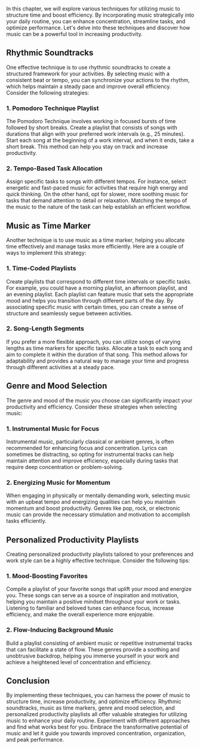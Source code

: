 
In this chapter, we will explore various techniques for utilizing music to structure time and boost efficiency. By incorporating music strategically into your daily routine, you can enhance concentration, streamline tasks, and optimize performance. Let's delve into these techniques and discover how music can be a powerful tool in increasing productivity.

Rhythmic Soundtracks
--------------------

One effective technique is to use rhythmic soundtracks to create a structured framework for your activities. By selecting music with a consistent beat or tempo, you can synchronize your actions to the rhythm, which helps maintain a steady pace and improve overall efficiency. Consider the following strategies:

### 1. Pomodoro Technique Playlist

The Pomodoro Technique involves working in focused bursts of time followed by short breaks. Create a playlist that consists of songs with durations that align with your preferred work intervals (e.g., 25 minutes). Start each song at the beginning of a work interval, and when it ends, take a short break. This method can help you stay on track and increase productivity.

### 2. Tempo-Based Task Allocation

Assign specific tasks to songs with different tempos. For instance, select energetic and fast-paced music for activities that require high energy and quick thinking. On the other hand, opt for slower, more soothing music for tasks that demand attention to detail or relaxation. Matching the tempo of the music to the nature of the task can help establish an efficient workflow.

Music as Time Marker
--------------------

Another technique is to use music as a time marker, helping you allocate time effectively and manage tasks more efficiently. Here are a couple of ways to implement this strategy:

### 1. Time-Coded Playlists

Create playlists that correspond to different time intervals or specific tasks. For example, you could have a morning playlist, an afternoon playlist, and an evening playlist. Each playlist can feature music that sets the appropriate mood and helps you transition through different parts of the day. By associating specific music with certain times, you can create a sense of structure and seamlessly segue between activities.

### 2. Song-Length Segments

If you prefer a more flexible approach, you can utilize songs of varying lengths as time markers for specific tasks. Allocate a task to each song and aim to complete it within the duration of that song. This method allows for adaptability and provides a natural way to manage your time and progress through different activities at a steady pace.

Genre and Mood Selection
------------------------

The genre and mood of the music you choose can significantly impact your productivity and efficiency. Consider these strategies when selecting music:

### 1. Instrumental Music for Focus

Instrumental music, particularly classical or ambient genres, is often recommended for enhancing focus and concentration. Lyrics can sometimes be distracting, so opting for instrumental tracks can help maintain attention and improve efficiency, especially during tasks that require deep concentration or problem-solving.

### 2. Energizing Music for Momentum

When engaging in physically or mentally demanding work, selecting music with an upbeat tempo and energizing qualities can help you maintain momentum and boost productivity. Genres like pop, rock, or electronic music can provide the necessary stimulation and motivation to accomplish tasks efficiently.

Personalized Productivity Playlists
-----------------------------------

Creating personalized productivity playlists tailored to your preferences and work style can be a highly effective technique. Consider the following tips:

### 1. Mood-Boosting Favorites

Compile a playlist of your favorite songs that uplift your mood and energize you. These songs can serve as a source of inspiration and motivation, helping you maintain a positive mindset throughout your work or tasks. Listening to familiar and beloved tunes can enhance focus, increase efficiency, and make the overall experience more enjoyable.

### 2. Flow-Inducing Background Music

Build a playlist consisting of ambient music or repetitive instrumental tracks that can facilitate a state of flow. These genres provide a soothing and unobtrusive backdrop, helping you immerse yourself in your work and achieve a heightened level of concentration and efficiency.

Conclusion
----------

By implementing these techniques, you can harness the power of music to structure time, increase productivity, and optimize efficiency. Rhythmic soundtracks, music as time markers, genre and mood selection, and personalized productivity playlists all offer valuable strategies for utilizing music to enhance your daily routine. Experiment with different approaches and find what works best for you. Embrace the transformative potential of music and let it guide you towards improved concentration, organization, and peak performance.
